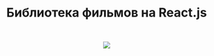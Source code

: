 <h1 align="center">Библиотека фильмов на React.js </h1>
</br>


<p align='center'>
<img src='http://vladkoleda.ru/img/git/git__movie.jpg>
</p>


## 🌟 Описание
Библиотека фильмов на React.js (классовые компоненты), с использованием API [The Movie DB](https://www.themoviedb.org/)

</br>  





## 🚀 Затестить:



[Клик](http://movie.vladkoleda.ru/)


<br>


## 🧐 Возможности:

- Посмотреть популярные фильмы в данный момент
- Найти фильм по названию
- Изучить каждый фильм подробнее
- Сохранить выбранный фильм в избранное
- Есть пагинация на главной странице
- Адаптирован

## Будущие улучшения:
- Адаптация для всех экранов
- Возможность сохранения в LocalStorage
- Информация об актёрах фильма
- Рекомендация похожих фильмов на странице "о фильме"



## 🛠️ Technologies & Tools
![HTML](https://img.shields.io/badge/-HTML-3C287D?style=for-the-badget&logo=html5)
![CSS](https://img.shields.io/badge/-CSS-3C287D?style=for-the-badget&logo=css3)
![JavaScript](https://img.shields.io/badge/-JAVASCRIPT-3C287D?style=for-the-badget&logo=JavaScript)
![REACT.JS](https://img.shields.io/badge/-REACT-3C287D?style=for-the-badget&logo=html5)
![REDUX](https://img.shields.io/badge/-REDUX-3C287D?style=for-the-badget&logo=Redux)
![TypeScript](https://img.shields.io/badge/-TYPESCRIPT-3C287D?style=for-the-badget&logo=TypeScript)





<img src='http://vladkoleda.ru/img/gif/gif__react-api.gif'>
